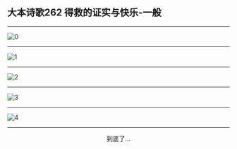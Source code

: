 
## 大本诗歌262 得救的证实与快乐-一般
        
<div id="aplayer0"></div>

---

<img alt="0" data-original="https://cdn.jsdelivr.net/gh/k34869/shi/data/d0261/0">

---

<img alt="1" data-original="https://cdn.jsdelivr.net/gh/k34869/shi/data/d0261/1">

---

<img alt="2" data-original="https://cdn.jsdelivr.net/gh/k34869/shi/data/d0261/2">

---

<img alt="3" data-original="https://cdn.jsdelivr.net/gh/k34869/shi/data/d0261/3">

---

<img alt="4" data-original="https://cdn.jsdelivr.net/gh/k34869/shi/data/d0261/4">

---

<p style="text-align: center">到底了...</p>

<script src="/js/dist-view.js"></script>

<script>
MAIN.id = 'd0261';
        
const ap0 = new APlayer({
    container: document.getElementById('aplayer0'),
    volume: 1,
    loop: 'none',
    preload: 'none',
    audio: [{
        name: '大本诗歌262.mp3',
        artist: '大本诗歌',
        url: 'https://res.wx.qq.com/voice/getvoice?mediaid=MzI0NTk3MDM5M18yMjQ3NDkwNzc3',
        cover: '/favicon'
    }]
});
</script>
